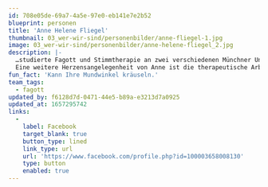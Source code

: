 ```yaml
---
id: 708e05de-69a7-4a5e-97e0-eb141e7e2b52
blueprint: personen
title: 'Anne Helene Fliegel'
thumbnail: 03_wer-wir-sind/personenbilder/anne-fliegel-1.jpg
image: 03_wer-wir-sind/personenbilder/anne-helene-fliegel_2.jpg
description: |-
  …studierte Fagott und Stimmtherapie an zwei verschiedenen Münchner Unis. Sie und ihr Fagott als Team lieben die Stegreif Philosophie in allen Facetten.
  Eine weitere Herzensangelegenheit von Anne ist die therapeutische Arbeit mit Musikern.
fun_fact: 'Kann Ihre Mundwinkel kräuseln.'
team_tags:
  - fagott
updated_by: f6128d7d-0471-44e5-b89a-e3213d7a0925
updated_at: 1657295742
links:
  -
    label: Facebook
    target_blank: true
    button_type: lined
    link_type: url
    url: 'https://www.facebook.com/profile.php?id=100003658008130'
    type: button
    enabled: true
---
```


